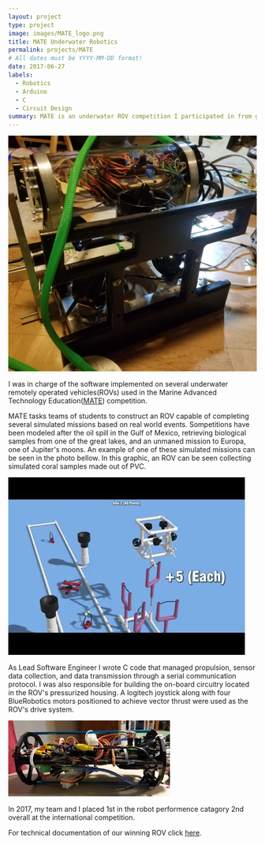 ```yaml
---
layout: project
type: project
image: images/MATE_logo.png
title: MATE Underwater Robotics
permalink: projects/MATE
# All dates must be YYYY-MM-DD format!
date: 2017-06-27
labels:
  - Robotics
  - Arduino
  - C
  - Circuit Design
summary: MATE is an underwater ROV competition I participated in from grade 7 to 12.
---
```


<img class="ui medium right floated rounded image" src="../images/ROV_side.jpg">

I was in charge of the software implemented on several underwater remotely operated vehicles(ROVs) used in the Marine Advanced Technology Education([MATE](https://materovcompetition.org/)) competition. 

MATE tasks teams of students to construct an ROV capable of completing several simulated missions based on real world events. Sompetitions have been modeled after the oil spill in the Gulf of Mexico, retrieving biological samples from one of the great lakes, and an unmaned mission to Europa, one of Jupiter's moons. An example of one of these simulated missions can be seen in the photo bellow. In this graphic, an ROV can be seen collecting simulated coral samples made out of PVC.

<img class="ui image" src="../images/mate_mission.jpg">

As Lead Software Engineer I wrote C code that managed propulsion, sensor data collection, and data transmission through a serial communication protocol. I was also responsible for building the on-board circuitry located in the ROV's pressurized housing. A logitech joystick along with four BlueRobotics motors positioned to achieve vector thrust were used as the ROV's drive system.

<img class="ui image" src="../images/mate_house.jfif">

In 2017, my team and I placed 1st in the robot performence catagory 2nd overall at the international competition.
 
For technical documentation of our winning ROV click [here](https://files.materovcompetition.org/TechReportArchives/2017/HighlandsInterandPCHS_KaimanaEnter_TechReport_2017.pdf).
